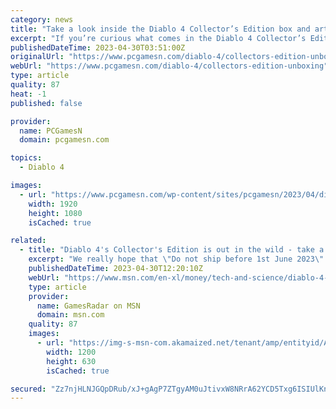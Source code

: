 ```yaml
---
category: news
title: "Take a look inside the Diablo 4 Collector’s Edition box and art book"
excerpt: "If you’re curious what comes in the Diablo 4 Collector’s Edition box, top player Wudijo unboxes the limited edition package ahead of the RPG game’s launch."
publishedDateTime: 2023-04-30T03:51:00Z
originalUrl: "https://www.pcgamesn.com/diablo-4/collectors-edition-unboxing"
webUrl: "https://www.pcgamesn.com/diablo-4/collectors-edition-unboxing"
type: article
quality: 87
heat: -1
published: false

provider:
  name: PCGamesN
  domain: pcgamesn.com

topics:
  - Diablo 4

images:
  - url: "https://www.pcgamesn.com/wp-content/sites/pcgamesn/2023/04/diablo-4-collectors-edition-unboxing-contents.jpg"
    width: 1920
    height: 1080
    isCached: true

related:
  - title: "Diablo 4's Collector's Edition is out in the wild - take a look"
    excerpt: "We really hope that \"Do not ship before 1st June 2023\" notice was a joke ..."
    publishedDateTime: 2023-04-30T12:20:10Z
    webUrl: "https://www.msn.com/en-xl/money/tech-and-science/diablo-4-s-collector-s-edition-is-out-in-the-wild-take-a-look/ar-AA1az7Io"
    type: article
    provider:
      name: GamesRadar on MSN
      domain: msn.com
    quality: 87
    images:
      - url: "https://img-s-msn-com.akamaized.net/tenant/amp/entityid/AA1ayXQn.img?h=630&w=1200&m=6&q=60&o=t&l=f&f=jpg&x=515&y=290"
        width: 1200
        height: 630
        isCached: true

secured: "Zz7njHLNJGQpDRub/xJ+gAgP7ZTgyAM0uJtivxW8NRrA62YCD5Txg6ISIUlKn4RDJ7uK2vko2U43oRQnz5NKpXo01T1wWFxs1xtO+jBy6ztsKMTB/wH5ARSFVwcHXxosnBpjYFJFqJz9/NNlQYQn+sa8qybM+yWPDL8YbJyzCvUkybu+kkWYbBHqCYbdSf1NCAmbjNb/NOa6AYaadN8EugPmUoekaO9I2I+ddfU/cbri4P5kxq3cJsjBgtiYSnSbONfmhh7olNCUJ5QrL/a4a0OW4bQqlj5YMKog30qM/N/hOK1bBgeEc6KgkTwz/jesbWmG6m437cSFELVUPUgNDMbL40zDx3lX7coVyNjcFYQ=;VDBZc4a3woh28nLL3NAI5A=="
---
```


